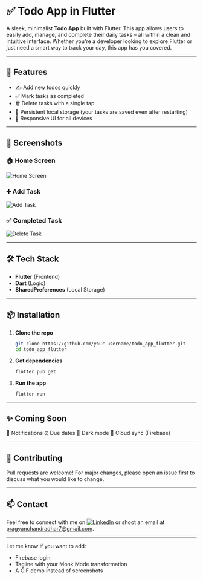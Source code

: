 # ✅ Todo App in Flutter

A sleek, minimalist **Todo App** built with Flutter. This app allows users to easily add, manage, and complete their daily tasks – all within a clean and intuitive interface. Whether you're a developer looking to explore Flutter or just need a smart way to track your day, this app has you covered.

---

## 🚀 Features

- ✍️ Add new todos quickly
- ✅ Mark tasks as completed
- 🗑️ Delete tasks with a single tap
- 💾 Persistent local storage (your tasks are saved even after restarting)
- 📱 Responsive UI for all devices

---

## 📸 Screenshots

### 🏠 Home Screen
![Home Screen](assets/screenshots/home.png)

### ➕ Add Task
![Add Task](assets/screenshots/add_task.png)

### ✅ Completed Task
![Delete Task](assets/screenshots/delete_task.png)


---

## 🛠️ Tech Stack

- **Flutter** (Frontend)
- **Dart** (Logic)
- **SharedPreferences** (Local Storage)

---

## 📦 Installation

1. **Clone the repo**
   ```bash
   git clone https://github.com/your-username/todo_app_flutter.git
   cd todo_app_flutter
   ```

2. **Get dependencies**
   ```
   flutter pub get
   ```

3. **Run the app**
   ```
   flutter run
   ```

---

## ✨ Coming Soon
🔔 Notifications
⏰ Due dates
🎨 Dark mode
🔄 Cloud sync (Firebase)

---

## 🙌 Contributing
Pull requests are welcome! For major changes, please open an issue first to discuss what you would like to change.

---

## 📫 Contact
Feel free to connect with me on [![LinkedIn](https://img.shields.io/badge/-LinkedIn-blue?logo=linkedin&style=social)](https://www.linkedin.com/in/pragyan-dhar-b98696313/) or shoot an email at pragyanchandradhar7@gmail.com.

---

Let me know if you want to add:
- Firebase login
- Tagline with your Monk Mode transformation
- A GIF demo instead of screenshots
